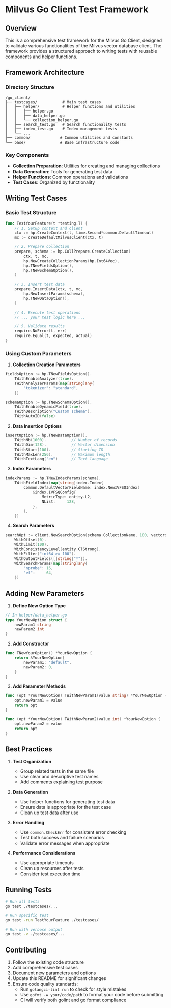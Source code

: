 # Milvus Go Client Test Framework

## Overview
This is a comprehensive test framework for the Milvus Go Client, designed to validate various functionalities of the Milvus vector database client. The framework provides a structured approach to writing tests with reusable components and helper functions.

## Framework Architecture

### Directory Structure
```
/go_client/
├── testcases/           # Main test cases
│   ├── helper/          # Helper functions and utilities
│   │   ├── helper.go
│   │   ├── data_helper.go
│   │   └── collection_helper.go
│   ├── search_test.go   # Search functionality tests
│   ├── index_test.go    # Index management tests
│   └── ...
├── common/             # Common utilities and constants
└── base/               # Base infrastructure code
```

### Key Components
- **Collection Preparation**: Utilities for creating and managing collections
- **Data Generation**: Tools for generating test data
- **Helper Functions**: Common operations and validations
- **Test Cases**: Organized by functionality

## Writing Test Cases

### Basic Test Structure
```go
func TestYourFeature(t *testing.T) {
    // 1. Setup context and client
    ctx := hp.CreateContext(t, time.Second*common.DefaultTimeout)
    mc := createDefaultMilvusClient(ctx, t)

    // 2. Prepare collection
    prepare, schema := hp.CollPrepare.CreateCollection(
        ctx, t, mc,
        hp.NewCreateCollectionParams(hp.Int64Vec),
        hp.TNewFieldsOption(),
        hp.TNewSchemaOption(),
    )

    // 3. Insert test data
    prepare.InsertData(ctx, t, mc,
        hp.NewInsertParams(schema),
        hp.TNewDataOption(),
    )

    // 4. Execute test operations
    // ... your test logic here ...

    // 5. Validate results
    require.NoError(t, err)
    require.Equal(t, expected, actual)
}
```

### Using Custom Parameters

1. **Collection Creation Parameters**
```go
fieldsOption := hp.TNewFieldsOption().
    TWithEnableAnalyzer(true).
    TWithAnalyzerParams(map[string]any{
        "tokenizer": "standard",
    })

schemaOption := hp.TNewSchemaOption().
    TWithEnableDynamicField(true).
    TWithDescription("Custom schema").
    TWithAutoID(false)
```

2. **Data Insertion Options**
```go
insertOption := hp.TNewDataOption().
    TWithNb(1000).           // Number of records
    TWithDim(128).           // Vector dimension
    TWithStart(100).         // Starting ID
    TWithMaxLen(256).        // Maximum length
    TWithTextLang("en")      // Text language
```

3. **Index Parameters**
```go
indexParams := hp.TNewIndexParams(schema).
    TWithFieldIndex(map[string]index.Index{
        common.DefaultVectorFieldName: index.NewIVFSQIndex(
            &index.IVFSQConfig{
                MetricType: entity.L2,
                NList:     128,
            },
        ),
    })
```

4. **Search Parameters**
```go
searchOpt := client.NewSearchOption(schema.CollectionName, 100, vectors).
    WithOffset(0).
    WithLimit(100).
    WithConsistencyLevel(entity.ClStrong).
    WithFilter("int64 >= 100").
    WithOutputFields([]string{"*"}).
    WithSearchParams(map[string]any{
        "nprobe": 16,
        "ef":     64,
    })
```

## Adding New Parameters

1. **Define New Option Type**
```go
// In helper/data_helper.go
type YourNewOption struct {
    newParam1 string
    newParam2 int
}
```

2. **Add Constructor**
```go
func TNewYourOption() *YourNewOption {
    return &YourNewOption{
        newParam1: "default",
        newParam2: 0,
    }
}
```

3. **Add Parameter Methods**
```go
func (opt *YourNewOption) TWithNewParam1(value string) *YourNewOption {
    opt.newParam1 = value
    return opt
}

func (opt *YourNewOption) TWithNewParam2(value int) *YourNewOption {
    opt.newParam2 = value
    return opt
}
```

## Best Practices

1. **Test Organization**
   - Group related tests in the same file
   - Use clear and descriptive test names
   - Add comments explaining test purpose

2. **Data Generation**
   - Use helper functions for generating test data
   - Ensure data is appropriate for the test case
   - Clean up test data after use

3. **Error Handling**
   - Use `common.CheckErr` for consistent error checking
   - Test both success and failure scenarios
   - Validate error messages when appropriate

4. **Performance Considerations**
   - Use appropriate timeouts
   - Clean up resources after tests
   - Consider test execution time

## Running Tests

```bash
# Run all tests
go test ./testcases/...

# Run specific test
go test -run TestYourFeature ./testcases/

# Run with verbose output
go test -v ./testcases/...
```

## Contributing
1. Follow the existing code structure
2. Add comprehensive test cases
3. Document new parameters and options
4. Update this README for significant changes
5. Ensure code quality standards:
   - Run `golangci-lint run` to check for style mistakes
   - Use `gofmt -w your/code/path` to format your code before submitting
   - CI will verify both golint and go format compliance